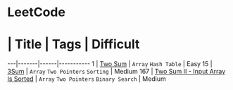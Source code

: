 # LeetCode

 # | Title | Tags | Difficult
---|-------|------|-----------
 1 | [Two Sum](https://leetcode.com/problems/two-sum) | `Array` `Hash Table` | Easy
 15 | [3Sum](https://leetcode.com/problems/3sum) | `Array` `Two Pointers` `Sorting` | Medium
 167 | [Two Sum II - Input Array Is Sorted](https://leetcode.com/problems/two-sum-ii-input-array-is-sorted) | `Array` `Two Pointers` `Binary Search` | Medium

